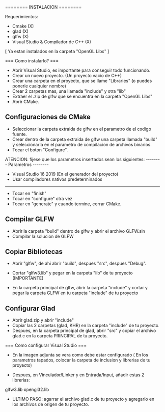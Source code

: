 ======== INSTALACION ========

Requerimientos:

- Cmake (X)
- glad (X)
- glfw (X)
- Visual Studio & Compilador de C++ (X)

[ Ya estan instalados en la carpeta "OpenGL Libs" ]

=== Como instalarlo? ===

- Abrir Visual Studio, es importante para conseguir todo funcionando.
- Crear un nuevo proyecto. (Un proyecto vacio de C++)
- Crear una carpeta en el proyecto, que se llame "Libraries" (o puedes ponerle cualquier nombre)
- Crear 2 carpetas mas, una llamada "include" y otra "lib"
- Extraer el .zip de glfw que se encuentra en la carpeta "OpenGL Libs"
- Abrir CMake.

## Configuraciones de CMake ##

- Seleccionar la carpeta extraida de glfw en el parametro de el codigo fuente.
- Crear dentro de la carpeta extraida de glfw una carpeta llamada "build" y seleccionarla en el parametro de compilacion de archivos binarios.
- Tocar el boton "Configure".

ATENCION: fijese que los parametros insertados sean los siguientes:
-------- Parametros --------
- Visual Studio 16 2019 (En el generador del proyecto)
- Usar compiladores nativos predeterminados
----------------------------

- Tocar en "finish"
- Tocar en "configure" otra vez
- Tocar en "generate" y cuando termine, cerrar CMake.

## Compilar GLFW ##

- Abrir la carpeta "build" dentro de glfw y abrir el archivo GLFW.sln
- Compilar la solucion de GLFW

## Copiar Bibliotecas ##

- Abrir "glfw", de ahi abrir "build", despues "src", despues "Debug".
- Cortar "glfw3.lib" y pegar en la carpeta "lib" de tu proyecto (IMPORTANTE)

- En la carpeta principal de glfw, abrir la carpeta "include" y cortar y pegar la carpeta GLFW en tu carpeta "include" de tu proyecto

## Configurar Glad ##

- Abrir glad.zip y abrir "include"
- Copiar las 2 carpetas (glad, KHR) en la carpeta "include" de tu proyecto.
- Despues, en la carpeta principal de glad, abrir "src" y copiar el archivo glad.c en la carpeta PRINCIPAL de tu proyecto.

=== Como configurar Visual Studio ===

- En la imagen adjunta se vera como debe estar configurado ( En los parametros tapados, colocar la carpeta de inclusion y librerias de tu proyecto)


- Despues, en Vinculador/Linker y en Entrada/Input, añadir estas 2 librerias:

glfw3.lib
opengl32.lib

- ULTIMO PASO: agarrar el archivo glad.c de tu proyecto y agregarlo en los archivos de origen de tu proyecto.

